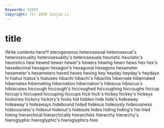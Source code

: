 ```yaml
---
Keywords: 12015
Copyright: (C) 2020 Junjie Li
---
```


# title

Write contents here!!!
eterogeneous
heterosexual 
heterosexual's 
heterosexuality 
heterosexuality's 
heterosexuals 
heuristic 
heuristic's 
heuristics 
hew 
hewed
hewer 
hewer's 
hewers 
hewing 
hewn 
hews 
hex 
hex's 
hexadecimal 
hexagon
hexagon's 
hexagonal 
hexagons 
hexameter 
hexameter's 
hexameters 
hexed 
hexes 
hexing 
hey
heyday 
heyday's 
heydays 
hi 
hiatus 
hiatus's 
hiatuses 
hibachi 
hibachi's 
hibachis
hibernate 
hibernated 
hibernates 
hibernating 
hibernation 
hibernation's 
hibiscus 
hibiscus's 
hibiscuses 
hiccough
hiccough's 
hiccoughed 
hiccoughing 
hiccoughs 
hiccup 
hiccup's 
hiccuped 
hiccuping 
hiccups 
hick
hick's 
hickey 
hickey's 
hickeys 
hickories 
hickory 
hickory's 
hicks 
hid 
hidden
hide 
hide's 
hideaway 
hideaway's 
hideaways 
hidebound 
hided 
hideous 
hideously 
hideousness
hideousness's 
hideout 
hideout's 
hideouts 
hides 
hiding 
hiding's 
hie 
hied 
hieing
hierarchical 
hierarchically 
hierarchies 
hierarchy 
hierarchy's 
hieroglyphic 
hieroglyphic's 
hieroglyphics 
hies 
